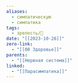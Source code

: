 ```yaml
---
aliases:
  - симпатическую
  - симпатика
tags:
  - зрелость/🌱
date: "[[2023-10-26]]"
zero-link:
  - "[[00 Здоровье]]"
parents:
  - "[[Нервная система]]"
linked:
  - "[[Парасимпатика]]"
---
```

